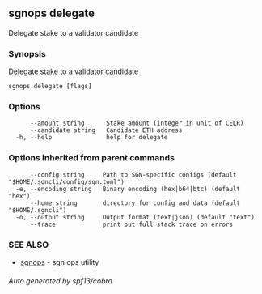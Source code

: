 ## sgnops delegate

Delegate stake to a validator candidate

### Synopsis

Delegate stake to a validator candidate

```
sgnops delegate [flags]
```

### Options

```
      --amount string      Stake amount (integer in unit of CELR)
      --candidate string   Candidate ETH address
  -h, --help               help for delegate
```

### Options inherited from parent commands

```
      --config string     Path to SGN-specific configs (default "$HOME/.sgncli/config/sgn.toml")
  -e, --encoding string   Binary encoding (hex|b64|btc) (default "hex")
      --home string       directory for config and data (default "$HOME/.sgncli")
  -o, --output string     Output format (text|json) (default "text")
      --trace             print out full stack trace on errors
```

### SEE ALSO

* [sgnops](sgnops.md)	 - sgn ops utility

###### Auto generated by spf13/cobra
